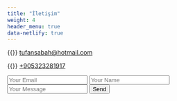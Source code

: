 ```yaml
---
title: "İletişim"
weight: 4
header_menu: true
data-netlify: true
---
```


{{<icon class="fa fa-envelope">}}&nbsp;[tufansabah@hotmail.com](mailto:tufansabah@hotmail.com)

{{<icon class="fa fa-phone">}}&nbsp;[+905323281917](tel:+905323281917)

<form accept-charset="UTF-8" action="https://getform.io/{aafdacf0-4d1c-460d-9378-1ea96aa83bac}" method="POST">
    <input type="email" name="email" placeholder="Your Email">
    <input type="text" name="name" placeholder="Your Name">
    <input type="text" name="message" placeholder="Your Message">
    <button type="submit">Send</button>
</form>
